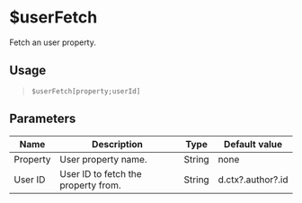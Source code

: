 # $userFetch
Fetch an user property.
## Usage
> `$userFetch[property;userId]`
## Parameters
|   Name   |             Description             |  Type  |   Default value   |
|----------|-------------------------------------|--------|-------------------|
| Property | User property name.                 | String | none              |
| User ID  | User ID to fetch the property from. | String | d.ctx?.author?.id |
